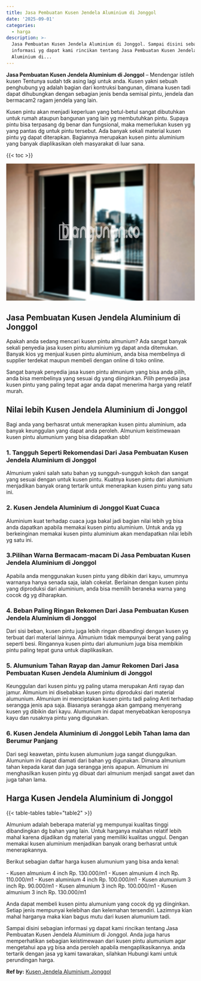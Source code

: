 ```yaml
---
title: Jasa Pembuatan Kusen Jendela Aluminium di Jonggol
date: '2025-09-01'
categories:
  - harga
description: >-
  Jasa Pembuatan Kusen Jendela Aluminium di Jonggol. Sampai disini sebagian
  informasi yg dapat kami rincikan tentang Jasa Pembuatan Kusen Jendela
  Aluminium di...
---
```


**Jasa Pembuatan Kusen Jendela Aluminium di Jonggol** – Mendengar istileh kusen Tentunya sudah tdk asing lagi untuk anda. Kusen yakni sebuah penghubung yg adalah bagian dari kontruksi bangunan, dimana kusen tadi dapat dihubungkan dengan sebagian jenis benda semisal pintu, jendela dan bermacam2 ragam jendela yang lain.

Kusen pintu akan menjadi keperluan yang betul-betul sangat dibutuhkan untuk rumah ataupun bangunan yang lain yg membutuhkan pintu. Supaya pintu bisa terpasang dg benar dan fungsional, maka memerlukan kusen yg yang pantas dg untuk pintu tersebut. Ada banyak sekali material kusen pintu yg dapat diterapkan. Bagiannya merupakan kusen pintu aluminium yang banyak diaplikasikan oleh masyarakat di luar sana.

{{< toc >}}

![Jasa Pembuatan Kusen Jendela Aluminium di Jonggol](/images/harga-kusen-jendela-alumunium-18.png)

## Jasa Pembuatan Kusen Jendela Aluminium di Jonggol

Apakah anda sedang mencari kusen pintu almunium? Ada sangat banyak sekali penyedia jasa kusen pintu aluminium yg dapat anda ditemukan. Banyak kios yg menjual kusen pintu aluminium, anda bisa membelinya di supplier terdekat maupun membeli dengan online di toko online.

Sangat banyak penyedia jasa kusen pintu almunium yang bisa anda pilih, anda bisa membelinya yang sesuai dg yang diinginkan. Pilih penyedia jasa kusen pintu yang paling tepat agar anda dapat menerima harga yang relatif murah.

## Nilai lebih Kusen Jendela Aluminium di Jonggol

Bagi anda yang berhasrat untuk menerapkan kusen pintu aluminium, ada banyak keunggulan yang dapat anda peroleh. Almunium keistimewaan kusen pintu alumunium yang bisa didapatkan sbb!

### 1\. Tangguh Seperti Rekomendasi Dari Jasa Pembuatan Kusen Jendela Aluminium di Jonggol

Almunium yakni salah satu bahan yg sungguh-sungguh kokoh dan sangat yang sesuai dengan untuk kusen pintu. Kuatnya kusen pintu dari aluminium menjadikan banyak orang tertarik untuk menerapkan kusen pintu yang satu ini.

### 2\. Kusen Jendela Aluminium di Jonggol Kuat Cuaca

Aluminium kuat terhadap cuaca juga bakal jadi bagian nilai lebih yg bisa anda dapatkan apabila memakai kusen pintu aluminium. Untuk anda yg berkeinginan memakai kusen pintu aluminium akan mendapatkan nilai lebih yg satu ini.

### 3.Pilihan Warna Bermacam-macam Di Jasa Pembuatan Kusen Jendela Aluminium di Jonggol

Apabila anda menggunakan kusen pintu yang dibikin dari kayu, umumnya warnanya hanya senada saja, ialah cokelat. Berlainan dengan kusen pintu yang diproduksi dari aluminium, anda bisa memilih beraneka warna yang cocok dg yg diharapkan.

### 4\. Beban Paling Ringan Rekomen Dari Jasa Pembuatan Kusen Jendela Aluminium di Jonggol

Dari sisi beban, kusen pintu juga lebih ringan dibandingi dengan kusen yg terbuat dari material lainnya. Almunium tidak mempunyai berat yang paling seperti besi. Ringannya kusen pintu dari alumunium juga bisa membikin pintu paling tepat guna untuk diaplikasikan.

### 5\. Alumunium Tahan Rayap dan Jamur Rekomen Dari Jasa Pembuatan Kusen Jendela Aluminium di Jonggol

Keunggulan dari kusen pintu yg paling utama merupakan Anti rayap dan jamur. Almunium ini disebabkan kusen pintu diproduksi dari material alumunium. Almunium ini menciptakan kusen pintu tadi paling Anti terhadap serangga jenis apa saja. Biasanya serangga akan gampang menyerang kusen yg dibikin dari kayu. Alumunium ini dapat menyebabkan keroposnya kayu dan rusaknya pintu yang digunakan.

### 6\. Kusen Jendela Aluminium di Jonggol Lebih Tahan lama dan Berumur Panjang

Dari segi keawetan, pintu kusen alumunium juga sangat diunggulkan. Alumunium ini dapat diamati dari bahan yg digunakan. Dimana almunium tahan kepada karat dan juga serangga jenis apapun. Almunium ini menghasilkan kusen pintu yg dibuat dari almunium menjadi sangat awet dan juga tahan lama.

## Harga Kusen Jendela Aluminium di Jonggol

{{< table-tables table="table2" >}}

Almunium adalah beberapa material yg mempunyai kualitas tinggi dibandingkan dg bahan yang lain. Untuk harganya malahan relatif lebih mahal karena dijadikan dg material yang memiliki kualitas unggul. Dengan memakai kusen aluminium menjadikan banyak orang berhasrat untuk menerapkannya.

Berikut sebagian daftar harga kusen alumunium yang bisa anda kenal:

\- Kusen almunium 4 inch Rp. 130.000/m1 - Kusen almunium 4 inch Rp. 110.000/m1 - Kusen aluminium 4 inch Rp. 100.000/m1 - Kusen alumunium 3 inch Rp. 90.000/m1 - Kusen almunium 3 inch Rp. 100.000/m1 - Kusen almunium 3 inch Rp. 130.000/m1

Anda dapat membeli kusen pintu alumunium yang cocok dg yg diinginkan. Setiap jenis mempunyai kelebihan dan kelemahan tersendiri. Lazimnya kian mahal harganya maka kian bagus mutu dari kusen alumunium tadi.

Sampai disini sebagian informasi yg dapat kami rincikan tentang Jasa Pembuatan Kusen Jendela Aluminium di Jonggol. Anda juga harus memperhatikan sebagian keistimewaan dari kusen pintu alumunium agar mengetahui apa yg bisa anda peroleh apabila mengaplikasikannya. anda tertarik dengan jasa yg kami tawarakan, silahkan Hubungi kami untuk perundingan harga.

**Ref by:** [Kusen Jendela Aluminium Jonggol](https://id.wikipedia.org/wiki/Kusen)
